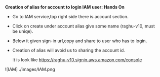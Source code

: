 
**Creation of alias for account to login IAM user: Hands On**
* Go to IAM service,top right side there is account section.
* Click on create under account alias give some name (raghu-v10, must be uniqe).
* Below it given sign-in url,copy and share to user who has to login.
* Creation of alias will avoid us to sharing the account id.

    It is look like https://raghu-v10.signin.aws.amazon.com/console 

![IAM] ./images/IAM.png
